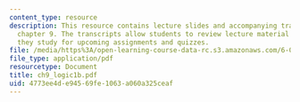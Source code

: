 ```yaml
---
content_type: resource
description: This resource contains lecture slides and accompanying transcripts for
  chapter 9. The transcripts allow students to review lecture material in detail as
  they study for upcoming assignments and quizzes.
file: /media/https%3A/open-learning-course-data-rc.s3.amazonaws.com/6-034-artificial-intelligence-spring-2005/4773ee4de94569fe1063a060a325ceaf_ch9_logic1b.pdf
file_type: application/pdf
resourcetype: Document
title: ch9_logic1b.pdf
uid: 4773ee4d-e945-69fe-1063-a060a325ceaf
---
```

